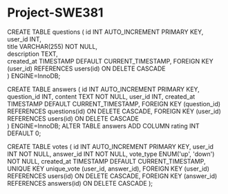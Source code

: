# Project-SWE381
CREATE TABLE questions (
    id INT AUTO_INCREMENT PRIMARY KEY,  
    user_id INT,                     
    title VARCHAR(255) NOT NULL,     
    description TEXT,                
    created_at TIMESTAMP DEFAULT CURRENT_TIMESTAMP, 
    FOREIGN KEY (user_id) REFERENCES users(id) ON DELETE CASCADE  
) ENGINE=InnoDB;



CREATE TABLE answers (
    id INT AUTO_INCREMENT PRIMARY KEY,
    question_id INT,
    content TEXT NOT NULL,
    user_id INT, 
    created_at TIMESTAMP DEFAULT CURRENT_TIMESTAMP,
    FOREIGN KEY (question_id) REFERENCES questions(id) ON DELETE CASCADE,
        FOREIGN KEY (user_id) REFERENCES users(id) ON DELETE CASCADE  
) ENGINE=InnoDB;
ALTER TABLE answers ADD COLUMN rating INT DEFAULT 0;



CREATE TABLE votes (
    id INT AUTO_INCREMENT PRIMARY KEY,
    user_id INT NOT NULL,
    answer_id INT NOT NULL,
    vote_type ENUM('up', 'down') NOT NULL,
    created_at TIMESTAMP DEFAULT CURRENT_TIMESTAMP,
    UNIQUE KEY unique_vote (user_id, answer_id),
    FOREIGN KEY (user_id) REFERENCES users(id) ON DELETE CASCADE,
    FOREIGN KEY (answer_id) REFERENCES answers(id) ON DELETE CASCADE
);


